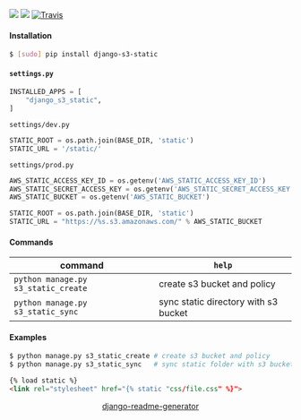 <!--
https://pypi.org/project/readme-generator/
https://pypi.org/project/python-readme-generator/
https://pypi.org/project/django-readme-generator/
-->

[![](https://img.shields.io/pypi/pyversions/django-s3-static.svg?longCache=True)](https://pypi.org/project/django-s3-static/)
[![](https://img.shields.io/pypi/v/django-s3-static.svg?maxAge=3600)](https://pypi.org/project/django-s3-static/)
[![Travis](https://api.travis-ci.org/looking-for-a-job/django-s3-static.py.svg?branch=master)](https://travis-ci.org/looking-for-a-job/django-s3-static.py/)

#### Installation
```bash
$ [sudo] pip install django-s3-static
```

#### `settings.py`
```python
INSTALLED_APPS = [
    "django_s3_static",
]
```

`settings/dev.py`
```python
STATIC_ROOT = os.path.join(BASE_DIR, 'static')
STATIC_URL = '/static/'
```

`settings/prod.py`
```python
AWS_STATIC_ACCESS_KEY_ID = os.getenv('AWS_STATIC_ACCESS_KEY_ID')
AWS_STATIC_SECRET_ACCESS_KEY = os.getenv('AWS_STATIC_SECRET_ACCESS_KEY')
AWS_STATIC_BUCKET = os.getenv('AWS_STATIC_BUCKET')

STATIC_ROOT = os.path.join(BASE_DIR, 'static')
STATIC_URL = "https://%s.s3.amazonaws.com/" % AWS_STATIC_BUCKET
```

#### Commands
command|`help`
-|-
`python manage.py s3_static_create` |create s3 bucket and policy
`python manage.py s3_static_sync` |sync static directory with s3 bucket

#### Examples
```bash
$ python manage.py s3_static_create # create s3 bucket and policy
$ python manage.py s3_static_sync   # sync static folder with s3 bucket
```

```html
{% load static %}
<link rel="stylesheet" href="{% static "css/file.css" %}">
```

<p align="center">
    <a href="https://pypi.org/project/django-readme-generator/">django-readme-generator</a>
</p>